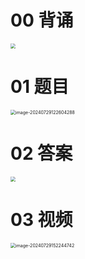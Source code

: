 # 00 背诵

<img src="https://cvp.oss-cn-shanghai.aliyuncs.com/picgo/202407291709956.png" style="zoom:50%;" />



# 01 题目

<img src="https://cvp.oss-cn-shanghai.aliyuncs.com/picgo/202407291226424.png" alt="image-20240729122604288" style="zoom:50%;" />



# 02 答案

<img src="https://cvp.oss-cn-shanghai.aliyuncs.com/picgo/202407291719655.png" style="zoom:50%;" />



# 03 视频

<img src="https://cvp.oss-cn-shanghai.aliyuncs.com/picgo/202407291522980.png" alt="image-20240729152244742" style="zoom:50%;" />